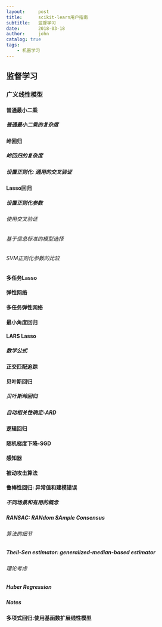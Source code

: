 ```yaml
---
layout:     post
title:      scikit-learn用户指南
subtitle:   监督学习
date:       2018-03-18
author:     john
catalog: true
tags:
    - 机器学习
---
```

## 监督学习
### 广义线性模型
#### 普通最小二乘
##### 普通最小二乘的复杂度

#### 岭回归
##### 岭回归的复杂度
##### 设置正则化: 通用的交叉验证

#### Lasso回归
##### 设置正则化参数
###### 使用交叉验证
###### 基于信息标准的模型选择
###### SVM正则化参数的比较

#### 多任务Lasso

#### 弹性网络

#### 多任务弹性网络

#### 最小角度回归

#### LARS Lasso
##### 数学公式

#### 正交匹配追踪

#### 贝叶斯回归
##### 贝叶斯岭回归
##### 自动相关性确定-ARD

#### 逻辑回归

#### 随机梯度下降-SGD

#### 感知器

#### 被动攻击算法

#### 鲁棒性回归: 异常值和建模错误
##### 不同场景和有用的概念
##### RANSAC: RANdom SAmple Consensus
###### 算法的细节
##### Theil-Sen estimator: generalized-median-based estimator
###### 理论考虑
##### Huber Regression
##### Notes

#### 多项式回归:使用基函数扩展线性模型
